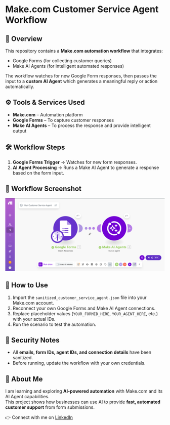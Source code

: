 # Make.com Customer Service Agent Workflow

## 📌 Overview
This repository contains a **Make.com automation workflow** that integrates:  
- Google Forms (for collecting customer queries)  
- Make AI Agents (for intelligent automated responses)  

The workflow watches for new Google Form responses, then passes the input to a **custom AI Agent** which generates a meaningful reply or action automatically.

## ⚙️ Tools & Services Used
- **Make.com** – Automation platform  
- **Google Forms** – To capture customer responses  
- **Make AI Agents** – To process the response and provide intelligent output  

## 🛠️ Workflow Steps
1. **Google Forms Trigger** → Watches for new form responses.  
2. **AI Agent Processing** → Runs a Make AI Agent to generate a response based on the form input.  

## 📸 Workflow Screenshot
![Workflow Screenshot](AIAgentScenario.png)

## 🚀 How to Use
1. Import the `sanitized_customer_service_agent.json` file into your Make.com account.  
2. Reconnect your own Google Forms and Make AI Agent connections.  
3. Replace placeholder values (`YOUR_FORMID_HERE`, `YOUR_AGENT_HERE`, etc.) with your actual IDs.  
4. Run the scenario to test the automation.  

## 🔐 Security Notes
- All **emails, form IDs, agent IDs, and connection details** have been sanitized.  
- Before running, update the workflow with your own credentials.  

## 📖 About Me
I am learning and exploring **AI-powered automation** with Make.com and its AI Agent capabilities.  
This project shows how businesses can use AI to provide **fast, automated customer support** from form submissions.  

👉 Connect with me on [LinkedIn](https://www.linkedin.com/in/your-profile/)  
